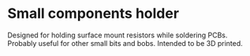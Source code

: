 # Small components holder

Designed for holding surface mount resistors while soldering PCBs. Probably useful for other small bits and bobs. Intended to be 3D printed.
